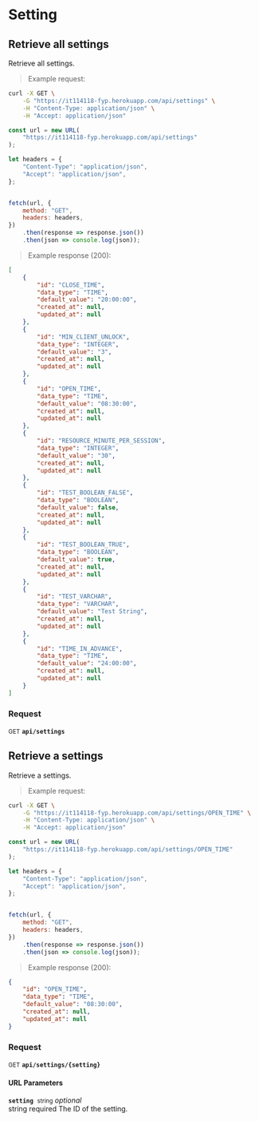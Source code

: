 # Setting


## Retrieve all settings

Retrieve all settings.




> Example request:

```bash
curl -X GET \
    -G "https://it114118-fyp.herokuapp.com/api/settings" \
    -H "Content-Type: application/json" \
    -H "Accept: application/json"
```

```javascript
const url = new URL(
    "https://it114118-fyp.herokuapp.com/api/settings"
);

let headers = {
    "Content-Type": "application/json",
    "Accept": "application/json",
};


fetch(url, {
    method: "GET",
    headers: headers,
})
    .then(response => response.json())
    .then(json => console.log(json));
```


> Example response (200):

```json
[
    {
        "id": "CLOSE_TIME",
        "data_type": "TIME",
        "default_value": "20:00:00",
        "created_at": null,
        "updated_at": null
    },
    {
        "id": "MIN_CLIENT_UNLOCK",
        "data_type": "INTEGER",
        "default_value": "3",
        "created_at": null,
        "updated_at": null
    },
    {
        "id": "OPEN_TIME",
        "data_type": "TIME",
        "default_value": "08:30:00",
        "created_at": null,
        "updated_at": null
    },
    {
        "id": "RESOURCE_MINUTE_PER_SESSION",
        "data_type": "INTEGER",
        "default_value": "30",
        "created_at": null,
        "updated_at": null
    },
    {
        "id": "TEST_BOOLEAN_FALSE",
        "data_type": "BOOLEAN",
        "default_value": false,
        "created_at": null,
        "updated_at": null
    },
    {
        "id": "TEST_BOOLEAN_TRUE",
        "data_type": "BOOLEAN",
        "default_value": true,
        "created_at": null,
        "updated_at": null
    },
    {
        "id": "TEST_VARCHAR",
        "data_type": "VARCHAR",
        "default_value": "Test String",
        "created_at": null,
        "updated_at": null
    },
    {
        "id": "TIME_IN_ADVANCE",
        "data_type": "TIME",
        "default_value": "24:00:00",
        "created_at": null,
        "updated_at": null
    }
]
```

### Request
<small class="badge badge-green">GET</small>
 **`api/settings`**



## Retrieve a settings

Retrieve a settings.




> Example request:

```bash
curl -X GET \
    -G "https://it114118-fyp.herokuapp.com/api/settings/OPEN_TIME" \
    -H "Content-Type: application/json" \
    -H "Accept: application/json"
```

```javascript
const url = new URL(
    "https://it114118-fyp.herokuapp.com/api/settings/OPEN_TIME"
);

let headers = {
    "Content-Type": "application/json",
    "Accept": "application/json",
};


fetch(url, {
    method: "GET",
    headers: headers,
})
    .then(response => response.json())
    .then(json => console.log(json));
```


> Example response (200):

```json
{
    "id": "OPEN_TIME",
    "data_type": "TIME",
    "default_value": "08:30:00",
    "created_at": null,
    "updated_at": null
}
```

### Request
<small class="badge badge-green">GET</small>
 **`api/settings/{setting}`**

<h4 class="fancy-heading-panel"><b>URL Parameters</b></h4>
<code><b>setting</b></code>&nbsp; <small>string</small>         <i>optional</i>    <br>
    string required The ID of the setting.





